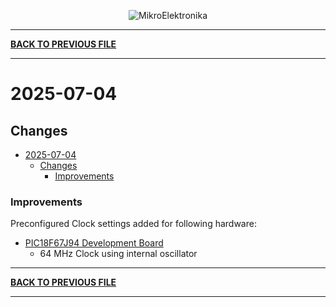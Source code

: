 
<p align="center">
  <img src="http://www.mikroe.com/img/designs/beta/logo_small.png?raw=true" alt="MikroElektronika"/>
</p>

---

**[BACK TO PREVIOUS FILE](../changelog.md)**

---

# 2025-07-04

## Changes

- [2025-07-04](#2025-07-04)
  - [Changes](#changes)
    + [Improvements](#improvements)

### Improvements

Preconfigured Clock settings added for following hardware:

+ [PIC18F67J94 Development Board](https://mplab-discover.microchip.com/v2/item/com.microchip.portal.evalboard/com.microchip.subcategories.modules-and-peripherals.communication.spi/mcu08.dm183037/1.0.0?view=about)
  + 64 MHz Clock using internal oscillator

---

**[BACK TO PREVIOUS FILE](../changelog.md)**

---
